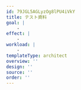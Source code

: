 ```yaml
---
id: 79JGL5AGLyzOg8lPU4iVkY
title: テスト資料
goal: |
    -
effect: |
    -
workload: |
    -
templateType: architect
overview: ''
design: ''
source: ''
order: ''
---
```


